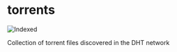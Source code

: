 torrents 
========
![Indexed](https://img.shields.io/badge/indexed-38343-blue)

Collection of torrent files discovered in the DHT network

